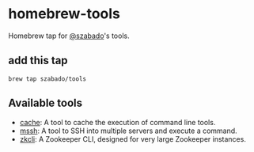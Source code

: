 # homebrew-tools

Homebrew tap for [@szabado](https://github.com/szabado)'s tools.

## add this tap

```
brew tap szabado/tools
```

## Available tools

- [cache](https://github.com/szabado/cache): A tool to cache the execution of command line tools.
- [mssh](https://github.com/szabado/mssh): A tool to SSH into multiple servers and execute a command.
- [zkcli](https://github.com/szabado/zkcli): A Zookeeper CLI, designed for very large Zookeeper instances.
